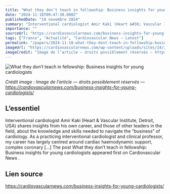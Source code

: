 ```yaml
---
title: "What they don’t teach in fellowship: Business insights for young cardiologists"
date: "2024-11-18T09:47:30.000Z"
publishedDate: "18 novembre 2024"
summary: "Interventional cardiologist Amir Kaki (Heart &#38; Vascular Institute, Detroit, USA) shares insights from his own career, and those of other leaders in the field, about the knowledge and skills needed to navigate the “business” of cardiology. As a practicing interventional cardiologist and clinical professor, my career has largely centred around cardiac haemodynamic support, complex coronary [&#8230;] The post What they don’t teach in fellowship: Business insights for young cardiologists appeared first on Cardiovascular News ."
importance: ""
sourceUrl: "https://cardiovascularnews.com/business-insights-for-young-cardiologists/"
tags: ["France", "Actualité", "Cardiovascular News — Latest"]
permalink: "/papers/2024-11-18-what-they-dont-teach-in-fellowship-business-insights-for-young-cardiologists"
imageUrl: "https://cardiovascularnews.com/wp-content/uploads/sites/14/2020/08/Medical-students-1024x768-1.jpeg"
imageCredit: "Image de l’article — droits possiblement réservés — https://cardiovascularnews.com/business-insights-for-young-cardiologists/"
---
```


![What they don’t teach in fellowship: Business insights for young cardiologists](https://cardiovascularnews.com/wp-content/uploads/sites/14/2020/08/Medical-students-1024x768-1.jpeg)

*Crédit image : Image de l’article — droits possiblement réservés — https://cardiovascularnews.com/business-insights-for-young-cardiologists/*

## L’essentiel

Interventional cardiologist Amir Kaki (Heart &#38; Vascular Institute, Detroit, USA) shares insights from his own career, and those of other leaders in the field, about the knowledge and skills needed to navigate the “business” of cardiology. As a practicing interventional cardiologist and clinical professor, my career has largely centred around cardiac haemodynamic support, complex coronary [&#8230;] The post What they don’t teach in fellowship: Business insights for young cardiologists appeared first on Cardiovascular News .

## Lien source

https://cardiovascularnews.com/business-insights-for-young-cardiologists/
